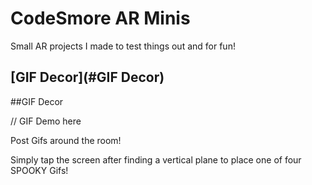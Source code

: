 # CodeSmore AR Minis
 Small AR projects I made to test things out and for fun!
 
 [GIF Decor](#GIF Decor)
 ----------

##GIF Decor

// GIF Demo here

Post Gifs around the room! 

Simply tap the screen after finding a vertical plane to place one of four SPOOKY Gifs! 